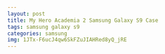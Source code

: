 ```yaml
---
layout: post
title: My Hero Academia 2 Samsung Galaxy S9 Case
tags: samsung galaxy s9
categories: samsung
img: 1JTx-F6ucJ4qw6SkFZuJIAHRed8yQ_jRE
---
```

